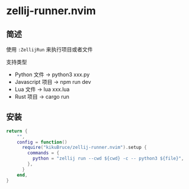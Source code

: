 # zellij-runner.nvim

## 简述

使用 `:ZellijRun` 来执行项目或者文件

支持类型

- Python 文件 -> python3 xxx.py
- Javascript 项目 -> npm run dev
- Lua 文件 -> lua xxx.lua
- Rust 项目 -> cargo run

## 安装

```lua
return {
    "",
    config = function()
      require("kikuBruce/zellij-runner.nvim").setup {
        commands = {
          python = "zellij run --cwd ${cwd} -c -- python3 ${file}",
        },
      }
    end,
}
```
